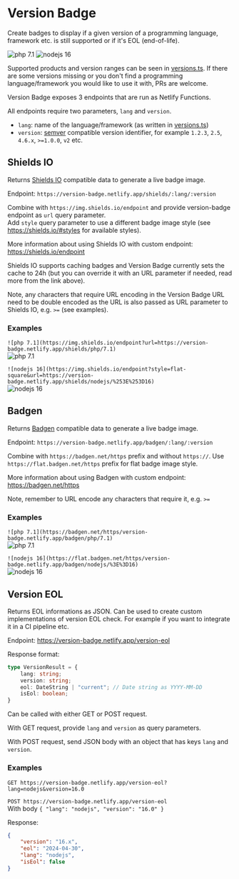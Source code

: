 # Version Badge

Create badges to display if a given version of a programming language, framework etc. is still supported
or if it's EOL (end-of-life).

![php 7.1](https://img.shields.io/endpoint?url=https://version-badge.netlify.app/shields/php/7.1)
![nodejs 16](https://img.shields.io/endpoint?style=flat-square&url=https://version-badge.netlify.app/shields/nodejs/%253E%253D16)

Supported products and version ranges can be seen in [versions.ts](src/versions.ts). If there are some versions
missing or you don't find a programming language/framework you would like to use it with, PRs are welcome.

Version Badge exposes 3 endpoints that are run as Netlify Functions.

All endpoints require two parameters, `lang` and `version`.

* `lang`: name of the language/framework (as written in [versions.ts](src/versions.ts))
* `version`: [semver](https://www.npmjs.com/package/semver) compatible version identifier, for example `1.2.3`, `2.5`, `4.6.x`, `>=1.0.0`, `v2` etc.

## Shields IO

Returns [Shields IO](https://shields.io/) compatible data to generate a live badge image.

Endpoint: `https://version-badge.netlify.app/shields/:lang/:version`

Combine with `https://img.shields.io/endpoint` and provide version-badge endpoint as `url` query parameter.<br>
Add `style` query parameter to use a different badge image style (see https://shields.io/#styles for available styles).

More information about using Shields IO with custom endpoint: https://shields.io/endpoint

Shields IO supports caching badges and Version Badge currently sets the cache to 24h
(but you can override it with an URL parameter if needed, read more from the link above).

Note, any characters that require URL encoding in the Version Badge URL need to be
double encoded as the URL is also passed as URL parameter to Shields IO, e.g. `>=` (see examples).

### Examples

`![php 7.1](https://img.shields.io/endpoint?url=https://version-badge.netlify.app/shields/php/7.1)`<br>
![php 7.1](https://img.shields.io/endpoint?url=https://version-badge.netlify.app/shields/php/7.1)


`![nodejs 16](https://img.shields.io/endpoint?style=flat-square&url=https://version-badge.netlify.app/shields/nodejs/%253E%253D16)`<br>
![nodejs 16](https://img.shields.io/endpoint?style=flat-square&url=https://version-badge.netlify.app/shields/nodejs/%253E%253D16)


## Badgen

Returns [Badgen](https://badgen.net/) compatible data to generate a live badge image.

Endpoint: `https://version-badge.netlify.app/badgen/:lang/:version`

Combine with `https://badgen.net/https` prefix and without `https://`.
Use `https://flat.badgen.net/https` prefix for flat badge image style.

More information about using Badgen with custom endpoint: https://badgen.net/https

Note, remember to URL encode any characters that require it, e.g. `>=`

### Examples

`![php 7.1](https://badgen.net/https/version-badge.netlify.app/badgen/php/7.1)`<br>
![php 7.1](https://badgen.net/https/version-badge.netlify.app/badgen/php/7.1)

`![nodejs 16](https://flat.badgen.net/https/version-badge.netlify.app/badgen/nodejs/%3E%3D16)`<br>
![nodejs 16](https://flat.badgen.net/https/version-badge.netlify.app/badgen/nodejs/%3E%3D16)


## Version EOL

Returns EOL informations as JSON. Can be used to create custom implementations of version EOL check.
For example if you want to integrate it in a CI pipeline etc.

Endpoint: https://version-badge.netlify.app/version-eol

Response format:

```ts
type VersionResult = {
    lang: string;
    version: string;
    eol: DateString | "current"; // Date string as YYYY-MM-DD
    isEol: boolean;
}
```

Can be called with either GET or POST request.

With GET request, provide `lang` and `version` as query parameters.

With POST request, send JSON body with an object that has keys `lang` and `version`.

### Examples

`GET https://version-badge.netlify.app/version-eol?lang=nodejs&version=16.0`

`POST https://version-badge.netlify.app/version-eol`<br>
With body `{ "lang": "nodejs", "version": "16.0" }`

Response:

```json
{
    "version": "16.x",
    "eol": "2024-04-30",
    "lang": "nodejs",
    "isEol": false
}
```
